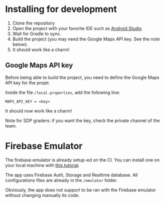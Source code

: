# Installing for development

1. Clone the repository
2. Open the project with your favorite IDE such as [Android Studio](https://developer.android.com/studio)
3. Wait for Gradle to sync.
4. Build the project (you may need the Google Maps API key. See the note below).
5. It should work like a charm!

## Google Maps API key

Before being able to build the project, you need to define the Google Maps API key for the projet.

Inside the file `/local.properties`, add the following line:

```
MAPS_API_KEY = <key>
```

It should now work like a charm!

Note for SDP graders: if you want the key, check the private channel of the team.

# Firebase Emulator

The firebase emulator is already setup-ed on the CI. You can install one on your local machine with [this tutorial](https://firebase.google.com/docs/functions/local-emulator).

The app uses Firebase Auth, Storage and Realtime database. All configurations files are already in the `/emulator` folder.

Obviously, the app does not support to be ran with the Firebase emulator without changing manually its code.
